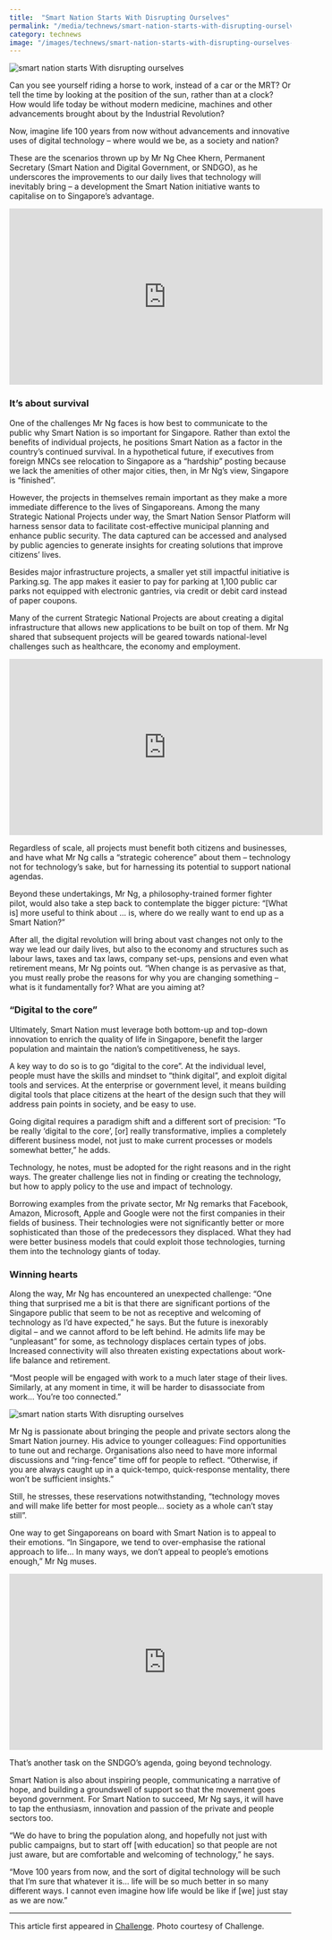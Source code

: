 ```yaml
---
title:  "Smart Nation Starts With Disrupting Ourselves"
permalink: "/media/technews/smart-nation-starts-with-disrupting-ourselves"
category: technews
image: "/images/technews/smart-nation-starts-with-disrupting-ourselves-part-1.png"
---
```


![smart nation starts With disrupting ourselves](/images/technews/smart-nation-starts-with-disrupting-ourselves-part-1.png)

Can you see yourself riding a horse to work, instead of a car or the MRT? Or tell the time by looking at the position of the sun, rather than at a clock? How would life today be without modern medicine, machines and other advancements brought about by the Industrial Revolution?

Now, imagine life 100 years from now without advancements and innovative uses of digital technology – where would we be, as a society and nation?

These are the scenarios thrown up by Mr Ng Chee Khern, Permanent Secretary (Smart Nation and Digital Government, or SNDGO), as he underscores the improvements to our daily lives that technology will inevitably bring – a development the Smart Nation initiative wants to capitalise on to Singapore’s advantage.

<div class="bp-youtube"><iframe width="560" height="315" src="https://www.youtube.com/embed/myaktwZXi9A" frameborder="0" allow="autoplay; encrypted-media" allowfullscreen></iframe></div>

### **It’s about survival**
One of the challenges Mr Ng faces is how best to communicate to the public why Smart Nation is so important for Singapore. Rather than extol the benefits of individual projects, he positions Smart Nation as a factor in the country’s continued survival. In a hypothetical future, if executives from foreign MNCs see relocation to Singapore as a “hardship” posting because we lack the amenities of other major cities, then, in Mr Ng’s view, Singapore is “finished”.

However, the projects in themselves remain important as they make a more immediate difference to the lives of Singaporeans. Among the many Strategic National Projects under way, the Smart Nation Sensor Platform will harness sensor data to facilitate cost-effective municipal planning and enhance public security. The data captured can be accessed and analysed by public agencies to generate insights for creating solutions that improve citizens’ lives.

Besides major infrastructure projects, a smaller yet still impactful initiative is Parking.sg. The app makes it easier to pay for parking at 1,100 public car parks not equipped with electronic gantries, via credit or debit card instead of paper coupons.

Many of the current Strategic National Projects are about creating a digital infrastructure that allows new applications to be built on top of them. Mr Ng shared that subsequent projects will be geared towards national-level challenges such as healthcare, the economy and employment.

<div class="bp-youtube"><iframe width="560" height="315" src="https://www.youtube.com/embed/X_2fV5oI9EQ" frameborder="0" allow="autoplay; encrypted-media" allowfullscreen></iframe></div>


Regardless of scale, all projects must benefit both citizens and businesses, and have what Mr Ng calls a “strategic coherence” about them – technology not for technology’s sake, but for harnessing its potential to support national agendas.

Beyond these undertakings, Mr Ng, a philosophy-trained former fighter pilot, would also take a step back to contemplate the bigger picture: “[What is] more useful to think about ... is, where do we really want to end up as a Smart Nation?”

After all, the digital revolution will bring about vast changes not only to the way we lead our daily lives, but also to the economy and structures such as labour laws, taxes and tax laws, company set-ups, pensions and even what retirement means, Mr Ng points out. “When change is as pervasive as that, you must really probe the reasons for why you are changing something – what is it fundamentally for? What are you aiming at?

### **“Digital to the core”**
Ultimately, Smart Nation must leverage both bottom-up and top-down innovation to enrich the quality of life in Singapore, benefit the larger population and maintain the nation’s competitiveness, he says.

A key way to do so is to go “digital to the core”. At the individual level, people must have the skills and mindset to “think digital”, and exploit digital tools and services. At the enterprise or government level, it means building digital tools that place citizens at the heart of the design such that they will address pain points in society, and be easy to use.

Going digital requires a paradigm shift and a different sort of precision: “To be really ‘digital to the core’, [or] really transformative, implies a completely different business model, not just to make current processes or models somewhat better,” he adds.

Technology, he notes, must be adopted for the right reasons and in the right ways. The greater challenge lies not in finding or creating the technology, but how to apply policy to the use and impact of technology.

Borrowing examples from the private sector, Mr Ng remarks that Facebook, Amazon, Microsoft, Apple and Google were not the first companies in their fields of business. Their technologies were not significantly better or more sophisticated than those of the predecessors they displaced. What they had were better business models that could exploit those technologies, turning them into the technology giants of today.

### **Winning hearts**
Along the way, Mr Ng has encountered an unexpected challenge: “One thing that surprised me a bit is that there are significant portions of the Singapore public that seem to be not as receptive and welcoming of technology as I’d have expected,” he says. But the future is inexorably digital – and we cannot afford to be left behind.
He admits life may be “unpleasant” for some, as technology displaces certain types of jobs. Increased connectivity will also threaten existing expectations about work-life balance and retirement.

 
“Most people will be engaged with work to a much later stage of their lives. Similarly, at any moment in time, it will be harder to disassociate from work... You’re too connected.”

![smart nation starts With disrupting ourselves](/images/technews/smart-nation-starts-with-disrupting-ourselves-part-2.png)

Mr Ng is passionate about bringing the people and private sectors along the Smart Nation journey.
His advice to younger colleagues: Find opportunities to tune out and recharge. Organisations also need to have more informal discussions and “ring-fence” time off for people to reflect. “Otherwise, if you are always caught up in a quick-tempo, quick-response mentality, there won’t be sufficient insights.”

 
Still, he stresses, these reservations notwithstanding, “technology moves and will make life better for most people... society as a whole can’t stay still”.

One way to get Singaporeans on board with Smart Nation is to appeal to their emotions. “In Singapore, we tend to over-emphasise the rational approach to life... In many ways, we don’t appeal to people’s emotions enough,” Mr Ng muses.

<div class="bp-youtube"><iframe width="560" height="315" src="https://www.youtube.com/embed/v9PPN9MIg2M" frameborder="0" allow="autoplay; encrypted-media" allowfullscreen></iframe></div>


That’s another task on the SNDGO’s agenda, going beyond technology.

Smart Nation is also about inspiring people, communicating a narrative of hope, and building a groundswell of support so that the movement goes beyond government. For Smart Nation to succeed, Mr Ng says, it will have to tap the enthusiasm, innovation and passion of the private and people sectors too.

“We do have to bring the population along, and hopefully not just with public campaigns, but to start off [with education] so that people are not just aware, but are comfortable and welcoming of technology,” he says.

“Move 100 years from now, and the sort of digital technology will be such that I’m sure that whatever it is... life will be so much better in so many different ways. I cannot even imagine how life would be like if [we] just stay as we are now.”

---

This article first appeared in [Challenge](https://www.psd.gov.sg/challenge/people/cuppa/smart-nation-starts-with-disrupting-ourselves). Photo courtesy of Challenge. 
